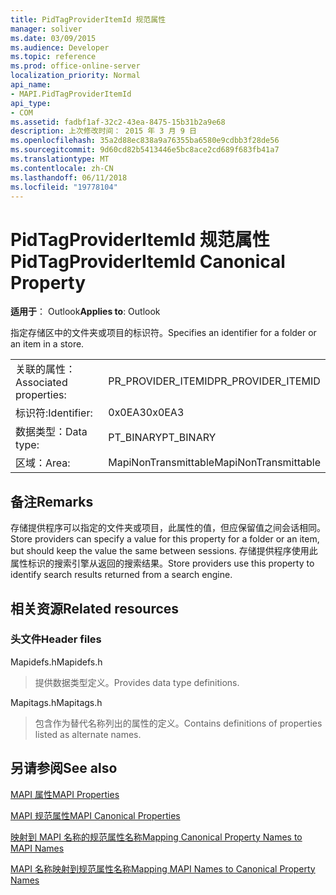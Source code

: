 ```yaml
---
title: PidTagProviderItemId 规范属性
manager: soliver
ms.date: 03/09/2015
ms.audience: Developer
ms.topic: reference
ms.prod: office-online-server
localization_priority: Normal
api_name:
- MAPI.PidTagProviderItemId
api_type:
- COM
ms.assetid: fadbf1af-32c2-43ea-8475-15b31b2a9e68
description: 上次修改时间： 2015 年 3 月 9 日
ms.openlocfilehash: 35a2d88ec838a9a76355ba6580e9cdbb3f28de56
ms.sourcegitcommit: 9d60cd82b5413446e5bc8ace2cd689f683fb41a7
ms.translationtype: MT
ms.contentlocale: zh-CN
ms.lasthandoff: 06/11/2018
ms.locfileid: "19778104"
---
```

# <a name="pidtagprovideritemid-canonical-property"></a><span data-ttu-id="5bd3d-103">PidTagProviderItemId 规范属性</span><span class="sxs-lookup"><span data-stu-id="5bd3d-103">PidTagProviderItemId Canonical Property</span></span>

  
  
<span data-ttu-id="5bd3d-104">**适用于**： Outlook</span><span class="sxs-lookup"><span data-stu-id="5bd3d-104">**Applies to**: Outlook</span></span> 
  
<span data-ttu-id="5bd3d-105">指定存储区中的文件夹或项目的标识符。</span><span class="sxs-lookup"><span data-stu-id="5bd3d-105">Specifies an identifier for a folder or an item in a store.</span></span>
  
|||
|:-----|:-----|
|<span data-ttu-id="5bd3d-106">关联的属性：</span><span class="sxs-lookup"><span data-stu-id="5bd3d-106">Associated properties:</span></span>  <br/> |<span data-ttu-id="5bd3d-107">PR_PROVIDER_ITEMID</span><span class="sxs-lookup"><span data-stu-id="5bd3d-107">PR_PROVIDER_ITEMID</span></span>  <br/> |
|<span data-ttu-id="5bd3d-108">标识符:</span><span class="sxs-lookup"><span data-stu-id="5bd3d-108">Identifier:</span></span>  <br/> |<span data-ttu-id="5bd3d-109">0x0EA3</span><span class="sxs-lookup"><span data-stu-id="5bd3d-109">0x0EA3</span></span>  <br/> |
|<span data-ttu-id="5bd3d-110">数据类型：</span><span class="sxs-lookup"><span data-stu-id="5bd3d-110">Data type:</span></span>  <br/> |<span data-ttu-id="5bd3d-111">PT_BINARY</span><span class="sxs-lookup"><span data-stu-id="5bd3d-111">PT_BINARY</span></span>  <br/> |
|<span data-ttu-id="5bd3d-112">区域：</span><span class="sxs-lookup"><span data-stu-id="5bd3d-112">Area:</span></span>  <br/> |<span data-ttu-id="5bd3d-113">MapiNonTransmittable</span><span class="sxs-lookup"><span data-stu-id="5bd3d-113">MapiNonTransmittable</span></span>  <br/> |
   
## <a name="remarks"></a><span data-ttu-id="5bd3d-114">备注</span><span class="sxs-lookup"><span data-stu-id="5bd3d-114">Remarks</span></span>

<span data-ttu-id="5bd3d-115">存储提供程序可以指定的文件夹或项目，此属性的值，但应保留值之间会话相同。</span><span class="sxs-lookup"><span data-stu-id="5bd3d-115">Store providers can specify a value for this property for a folder or an item, but should keep the value the same between sessions.</span></span> <span data-ttu-id="5bd3d-116">存储提供程序使用此属性标识的搜索引擎从返回的搜索结果。</span><span class="sxs-lookup"><span data-stu-id="5bd3d-116">Store providers use this property to identify search results returned from a search engine.</span></span>
  
## <a name="related-resources"></a><span data-ttu-id="5bd3d-117">相关资源</span><span class="sxs-lookup"><span data-stu-id="5bd3d-117">Related resources</span></span>

### <a name="header-files"></a><span data-ttu-id="5bd3d-118">头文件</span><span class="sxs-lookup"><span data-stu-id="5bd3d-118">Header files</span></span>

<span data-ttu-id="5bd3d-119">Mapidefs.h</span><span class="sxs-lookup"><span data-stu-id="5bd3d-119">Mapidefs.h</span></span>
  
> <span data-ttu-id="5bd3d-120">提供数据类型定义。</span><span class="sxs-lookup"><span data-stu-id="5bd3d-120">Provides data type definitions.</span></span>
    
<span data-ttu-id="5bd3d-121">Mapitags.h</span><span class="sxs-lookup"><span data-stu-id="5bd3d-121">Mapitags.h</span></span>
  
> <span data-ttu-id="5bd3d-122">包含作为替代名称列出的属性的定义。</span><span class="sxs-lookup"><span data-stu-id="5bd3d-122">Contains definitions of properties listed as alternate names.</span></span>
    
## <a name="see-also"></a><span data-ttu-id="5bd3d-123">另请参阅</span><span class="sxs-lookup"><span data-stu-id="5bd3d-123">See also</span></span>



[<span data-ttu-id="5bd3d-124">MAPI 属性</span><span class="sxs-lookup"><span data-stu-id="5bd3d-124">MAPI Properties</span></span>](mapi-properties.md)
  
[<span data-ttu-id="5bd3d-125">MAPI 规范属性</span><span class="sxs-lookup"><span data-stu-id="5bd3d-125">MAPI Canonical Properties</span></span>](mapi-canonical-properties.md)
  
[<span data-ttu-id="5bd3d-126">映射到 MAPI 名称的规范属性名称</span><span class="sxs-lookup"><span data-stu-id="5bd3d-126">Mapping Canonical Property Names to MAPI Names</span></span>](mapping-canonical-property-names-to-mapi-names.md)
  
[<span data-ttu-id="5bd3d-127">MAPI 名称映射到规范属性名称</span><span class="sxs-lookup"><span data-stu-id="5bd3d-127">Mapping MAPI Names to Canonical Property Names</span></span>](mapping-mapi-names-to-canonical-property-names.md)

